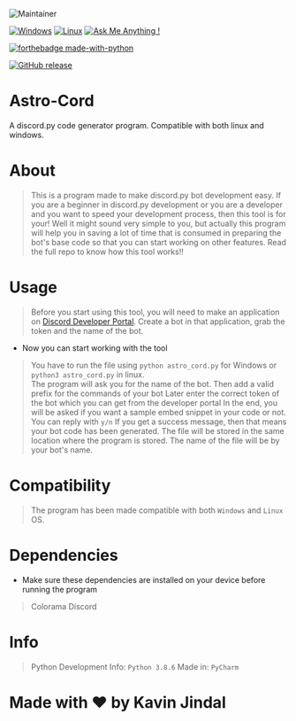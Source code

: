![Maintainer](https://img.shields.io/badge/maintainer-KavinJindal-blue)

[![Windows](https://svgshare.com/i/ZhY.svg)](https://svgshare.com/i/ZhY.svg)
[![Linux](https://svgshare.com/i/Zhy.svg)](https://svgshare.com/i/Zhy.svg)
[![Ask Me Anything !](https://img.shields.io/badge/Ask%20me-anything-1abc9c.svg)](https://GitHub.com/Naereen/ama)

[![forthebadge made-with-python](http://ForTheBadge.com/images/badges/made-with-python.svg)](https://www.python.org/)

[![GitHub release](https://img.shields.io/github/release/Astro-dbot/Astro-Cord.svg)](https://GitHub.com/Astro-dbot/Astro-Cord/releases/)


# Astro-Cord
A discord.py code generator program. Compatible with both linux and windows. 

# About

> This is a program made to make discord.py bot development easy. If you are a beginner in discord.py development or you are a developer and you want to speed your development process, then this tool is for your!
> Well it might sound very simple to you, but actually this program will help you in saving a lot of time that is consumed in preparing the bot's base code so that you can start working on other features. Read the full repo to know how this tool works!!


# Usage

> Before you start using this tool, you will need to make an application on [Discord Developer Portal](https://discord.com/developers/applications).
> Create a bot in that application, grab the token and the name of the bot. 

* Now you can start working with the tool

> You have to run the file using `python astro_cord.py` for Windows or `python3 astro_cord.py` in linux.  
> The program will ask you for the name of the bot.
> Then add a valid prefix for the commands of your bot
> Later enter the correct token of the bot which you can get from the developer portal
> In the end, you will be asked if you want a sample embed snippet in your code or not. You can reply with `y/n`
> If you get a success message, then that means your bot code has been generated.
> The file will be stored in the same location where the program is stored. The name of the file will be by your bot's name. 

# Compatibility

> The program has been made compatible with both `Windows` and `Linux` OS.

# Dependencies

* Make sure these dependencies are installed on your device before running the program

> Colorama
> Discord

# Info
> Python Development Info: `Python 3.8.6`
> Made in: `PyCharm`

# Made with :heart: by Kavin Jindal

